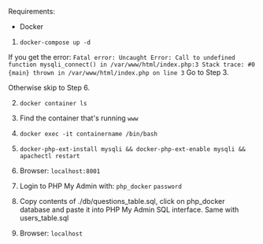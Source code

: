 Requirements: 
* Docker 

1. `docker-compose up -d`

If you get the error: `Fatal error: Uncaught Error: Call to undefined function mysqli_connect() in /var/www/html/index.php:3 Stack trace: #0 {main} thrown in /var/www/html/index.php on line 3` Go to Step 3.

Otherwise skip to Step 6.

2. `docker container ls`

3. Find the container that's running `www`

4. `docker exec -it containername /bin/bash`

5. `docker-php-ext-install mysqli && docker-php-ext-enable mysqli && apachectl restart`

6. Browser: `localhost:8001`

7. Login to PHP My Admin  with: `php_docker` `password`

8. Copy contents of ./db/questions_table.sql, click on php_docker database and paste it into PHP My Admin SQL interface. Same with users_table.sql

9. Browser: `localhost`
